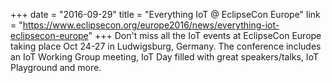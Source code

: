 +++
date = "2016-09-29"
title = "Everything IoT @ EclipseCon Europe"
link = "https://www.eclipsecon.org/europe2016/news/everything-iot-eclipsecon-europe"
+++
Don't miss all the IoT events at EclipseCon Europe taking place Oct 24-27 in Ludwigsburg, Germany. The conference includes an IoT Working Group meeting, IoT Day filled with great speakers/talks, IoT Playground and more.